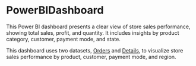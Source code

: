 # PowerBIDashboard
This Power BI dashboard presents a clear view of store sales performance, showing total sales, profit, and quantity. It includes insights by product category, customer, payment mode, and state.

This dashboard uses two datasets, <a href="https://github.com/StephennHub/PowerBIDashboard/blob/main/E-commerce%20Store/Orders.csv">Orders</a> and <a href="https://github.com/StephennHub/PowerBIDashboard/blob/main/E-commerce%20Store/Details.csv">Details</a>, to visualize store sales performance by product, customer, payment mode, and region.



